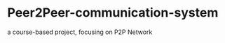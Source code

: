 Peer2Peer-communication-system
==============================

a course-based project, focusing on P2P Network
